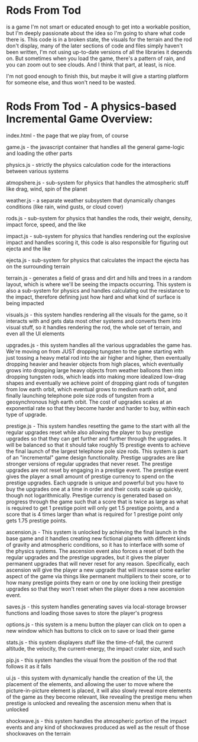 # Rods From Tod
is a game I'm not smart or educated enough to get into a workable position, but I'm deeply passionate about the idea so I'm going to share what code there is. This code is in a broken state, the visuals for the terrain and the rod don't display, many of the later sections of code and files simply haven't been written, I'm not using up-to-date versions of all the libraries it depends on. But sometimes when you load the game, there's a pattern of rain, and you can zoom out to see clouds. And I think that part, at least, is nice.

I'm not good enough to finish this, but maybe it will give a starting platform for someone else, and thus won't need to be wasted.


# Rods From Tod - A physics-based Incremental Game Overview:

index.html - the page that we play from, of course

game.js - the javascript container that handles all the general game-logic and loading the other parts

physics.js - strictly the physics calculation code for the interactions between various systems

atmopshere.js - sub-system for physics that handles the atmospheric stuff like drag, wind, spin of the planet

weather.js - a separate weather subsystem that dynamically changes conditions (like rain, wind gusts, or cloud cover)

rods.js - sub-system for physics that handles the rods, their weight, density, impact force, speed, and the like

impact.js - sub-system for physics that handles rendering out the explosive impact and handles scoring it, this code is also responsible for figuring out ejecta and the like

ejecta.js - sub-system for physics that calculates the impact the ejecta has on the surrounding terrain

terrain.js - generates a field of grass and dirt and hills and trees in a random layout, which is where we'll be seeing the impacts occurring. This system is also a sub-system for physics and handles calculating out the resistance to the impact, therefore defining just how hard and what kind of surface is being impacted

visuals.js - this system handles rendering all the visuals for the game, so it interacts with and gets data most other systems and converts them into visual stuff, so it handles rendering the rod, the whole set of terrain, and even all the UI elements

upgrades.js - this system handles all the various upgradables the game has. We're moving on from JUST dropping tungsten to the game starting with just tossing a heavy metal rod into the air higher and higher, then eventually dropping heavier and heavier objects from high places, which eventually grows into dropping large heavy objects from weather balloons then into dropping tungsten rods, which leads into making more idealized low-drag shapes and eventually we achieve point of dropping giant rods of tungsten from low earth orbit, which eventual grows to medium earth orbit, and finally launching telephone pole size rods of tungsten from a geosynchronous high earth orbit. The cost of upgrades scales at an exponential rate so that they become harder and harder to buy, within each type of upgrade.

prestige.js - This system handles resetting the game to the start with all the regular upgrades reset while also allowing the player to buy prestige upgrades so that they can get further and further through the upgrades. It will be balanced so that it should take roughly 15 prestige events to achieve the final launch of the largest telephone pole size rods. This system is part of an "incremental" game design functionality. Prestige upgrades are like stronger versions of regular upgrades that never reset. The prestige upgrades are not reset by engaging in a prestige event. The prestige event gives the player a small amount of prestige currency to spend on the prestige upgrades. Each upgrade is unique and powerful but you have to buy the upgrades one at a time in order and their costs scale up quickly, though not logarithmically. Prestige currency is generated based on progress through the game such that a score that is twice as large as what is required to get 1 prestige point will only get 1.5 prestige points, and a score that is 4 times larger than what is required for 1 prestige point only gets 1.75 prestige points.

ascension.js - This system is unlocked by achieving the final launch in the base game and it handles creating new fictional planets with different kinds of gravity and atmospheric conditions, so it has to interface with some of the physics systems. The ascension event also forces a reset of both the regular upgrades and the prestige upgrades, but it gives the player permanent upgrades that will never reset for any reason. Specifically, each ascension will give the player a new upgrade that will increase some earlier aspect of the game via things like permanent multipliers to their score, or to how many prestige points they earn or one by one locking their prestige upgrades so that they won't reset when the player does a new ascension event.

saves.js - this system handles generating saves via local-storage browser functions and loading those saves to store the player's progress

options.js - this system is a menu button the player can click on to open a new window which has buttons to click on to save or load their game

stats.js - this system displayers stuff like the time-of-fall, the current altitude, the velocity, the current-energy, the impact crater size, and such

pip.js - this system handles the visual from the position of the rod that follows it as it falls

ui.js - this system with dynamically handle the creation of the UI, the placement of the elements, and allowing the user to move where the picture-in-picture element is placed, it will also slowly reveal more elements of the game as they become relevant, like revealing the prestige menu when prestige is unlocked and revealing the ascension menu when that is unlocked

shockwave.js - this system handles the atmospheric portion of the impact events and any kind of shockwaves produced as well as the result of those shockwaves on the terrain
